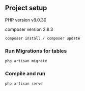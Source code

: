 ## Project setup

PHP version
 v8.0.30

composer version 2.8.3

```sh
composer install / composer update
```
### Run Migrations for tables
 ```sh
 php artisan migrate
 ```
### Compile and run

```sh
php artisan serve
```
